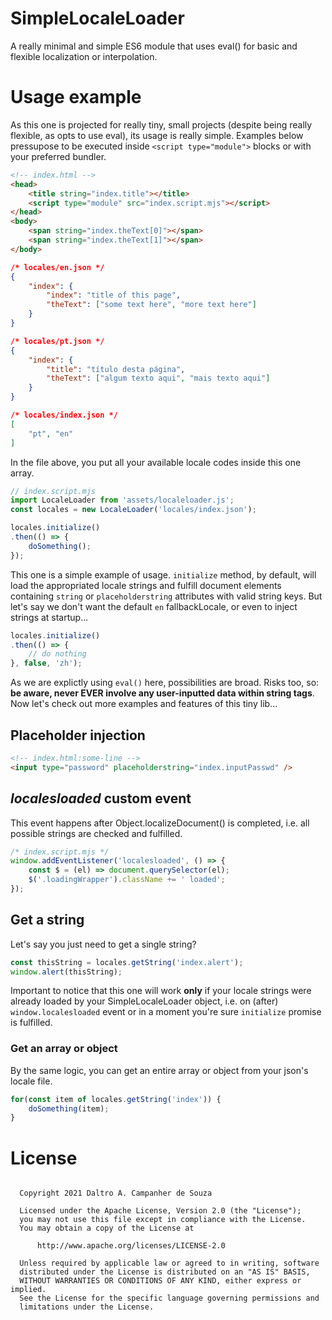 # SimpleLocaleLoader

A really minimal and simple ES6 module that uses eval() for basic and flexible localization or interpolation.

# Usage example

As this one is projected for really tiny, small projects (despite being really flexible, as opts to use eval), its usage is really simple. Examples below pressupose to be executed inside `<script type="module">` blocks or with your preferred bundler.
```html
<!-- index.html -->
<head>
    <title string="index.title"></title>
    <script type="module" src="index.script.mjs"></script>
</head>
<body>
    <span string="index.theText[0]"></span>
    <span string="index.theText[1]"></span>
</body>
```

```json
/* locales/en.json */
{
    "index": {
        "index": "title of this page",
        "theText": ["some text here", "more text here"]
    }
}
```

```json
/* locales/pt.json */
{
    "index": {
        "title": "título desta página",
        "theText": ["algum texto aqui", "mais texto aqui"]
    }
}
```

```json
/* locales/index.json */
[
    "pt", "en"
]
```
In the file above, you put all your available locale codes inside this one array.

```javascript
// index.script.mjs
import LocaleLoader from 'assets/localeloader.js';
const locales = new LocaleLoader('locales/index.json');

locales.initialize()
.then(() => {
    doSomething();
});
```
This one is a simple example of usage. `initialize` method, by default, will load the appropriated locale strings and fulfill document elements containing `string` or `placeholderstring` attributes with valid string keys. But let's say we don't want the default `en` fallbackLocale, or even to inject strings at startup...

```javascript
locales.initialize()
.then(() => {
    // do nothing
}, false, 'zh');
```

As we are explictly using `eval()` here, possibilities are broad. Risks too, so: **be aware, never EVER involve any user-inputted data within string tags**. Now let's check out more examples and features of this tiny lib...

## Placeholder injection
```html
<!-- index.html:some-line -->
<input type="password" placeholderstring="index.inputPasswd" />
```

## *localesloaded* custom event
This event happens after Object.localizeDocument() is completed, i.e. all possible strings are checked and fulfilled.
```javascript
/* index.script.mjs */
window.addEventListener('localesloaded', () => {
    const $ = (el) => document.querySelector(el);
    $('.loadingWrapper').className += ' loaded';
});
```

## Get a string
Let's say you just need to get a single string?
```javascript
const thisString = locales.getString('index.alert');
window.alert(thisString);
```

Important to notice that this one will work **only** if your locale strings were already loaded by your SimpleLocaleLoader object, i.e. on (after) `window.localesloaded` event or in a moment you're sure `initialize` promise is fulfilled.

### Get an array or object
By the same logic, you can get an entire array or object from your json's locale file.
```javascript
for(const item of locales.getString('index')) {
    doSomething(item);
}
```

# License

```

  Copyright 2021 Daltro A. Campanher de Souza

  Licensed under the Apache License, Version 2.0 (the "License");
  you may not use this file except in compliance with the License.
  You may obtain a copy of the License at

      http://www.apache.org/licenses/LICENSE-2.0

  Unless required by applicable law or agreed to in writing, software
  distributed under the License is distributed on an "AS IS" BASIS,
  WITHOUT WARRANTIES OR CONDITIONS OF ANY KIND, either express or implied.
  See the License for the specific language governing permissions and
  limitations under the License.
```
